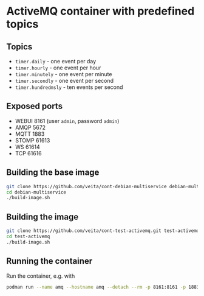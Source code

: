 # ActiveMQ container with predefined topics

## Topics
* `timer.daily` - one event per day
* `timer.hourly` - one event per hour
* `timer.minutely` - one event per minute
* `timer.secondly` - one event per second
* `timer.hundredmsly` - ten events per second

## Exposed ports
* WEBUI 8161 (user `admin`, password `admin`)
* AMQP 5672
* MQTT 1883
* STOMP 61613
* WS 61614
* TCP 61616

## Building the base image

```bash
git clone https://github.com/veita/cont-debian-multiservice debian-multiservice
cd debian-multiservice
./build-image.sh
```

## Building the image

```bash
git clone https://github.com/veita/cont-test-activemq.git test-activemq
cd test-activemq
./build-image.sh
```

## Running the container

Run the container, e.g. with

```bash
podman run --name amq --hostname amq --detach --rm -p 8161:8161 -p 1883:1883 -p 61616:61616 localhost/test-activemq:latest
```


